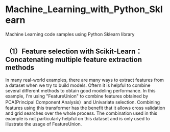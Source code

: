 # Machine_Learning_with_Python_Sklearn
Machine Learning code samples using Python Sklearn library
## （1）Feature selection with Scikit-Learn： Concatenating multiple feature extraction methods
In many real-world examples, there are many ways to extract features from a dataset when we try to build models. Oftern it is helpful to combine several different methods to obtain good modeling performance. In this example, I'm using "FeatureUnion" to combine features obtained by PCA(Principal Component Analysis）and Univariate selection. Combining features using this transformer has the benefit that it allows cross validation and grid searches over the whole process. The combination used in this example is not particularly helpful on this dataset and is only used to illustrate the usage of FeatureUnion.
